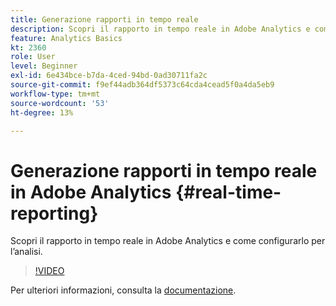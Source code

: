 ```yaml
---
title: Generazione rapporti in tempo reale
description: Scopri il rapporto in tempo reale in Adobe Analytics e come configurarlo per l’analisi.
feature: Analytics Basics
kt: 2360
role: User
level: Beginner
exl-id: 6e434bce-b7da-4ced-94bd-0ad30711fa2c
source-git-commit: f9ef44adb364df5373c64cda4cead5f0a4da5eb9
workflow-type: tm+mt
source-wordcount: '53'
ht-degree: 13%

---
```


# Generazione rapporti in tempo reale in Adobe Analytics {#real-time-reporting}

Scopri il rapporto in tempo reale in Adobe Analytics e come configurarlo per l’analisi.

>[!VIDEO](https://video.tv.adobe.com/v/25454/?quality=12&learn=on)

Per ulteriori informazioni, consulta la [documentazione](https://experienceleague.adobe.com/docs/analytics/components/real-time-reporting/realtime.html).
